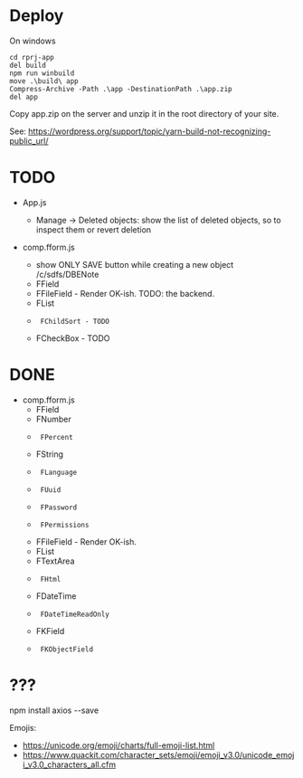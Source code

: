 
# Deploy

On windows
```
cd rprj-app
del build
npm run winbuild
move .\build\ app
Compress-Archive -Path .\app -DestinationPath .\app.zip
del app
```

Copy app.zip on the server and unzip it in the root directory of your site.


See: https://wordpress.org/support/topic/yarn-build-not-recognizing-public_url/



# TODO

- App.js
  - Manage -> Deleted objects: show the list of deleted objects, so to inspect them or revert deletion

- comp.fform.js
  - show ONLY SAVE button while creating a new object /c/sdfs/DBENote
  - FField
  -  FFileField - Render OK-ish. TODO: the backend.
  -  FList
  -      FChildSort - TODO
  -  FCheckBox - TODO

# DONE

- comp.fform.js
  - FField
  -  FNumber
  -      FPercent
  -  FString
  -      FLanguage
  -      FUuid
  -      FPassword
  -      FPermissions
  -  FFileField - Render OK-ish.
  -  FList
  -  FTextArea
  -      FHtml
  -  FDateTime
  -      FDateTimeReadOnly
  -  FKField
  -      FKObjectField






# ???


npm install axios --save


Emojis:
- https://unicode.org/emoji/charts/full-emoji-list.html
- https://www.quackit.com/character_sets/emoji/emoji_v3.0/unicode_emoji_v3.0_characters_all.cfm
